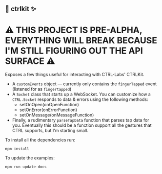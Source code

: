 🧠 ctrlkit ✨
---

# ⚠️ THIS PROJECT IS PRE-ALPHA, EVERYTHING WILL BREAK BECAUSE I'M STILL FIGURING OUT THE API SURFACE ⚠️

Exposes a few things useful for interacting with CTRL-Labs' CTRLKit.

- A `customEvents` object — currently only contains the `fingerTapped` event (listened for as `fingertapped`)
- A `Socket` class that starts up a WebSocket. You can customize how a `CTRL.Socket` responds to data & errors using the following methods:
    - setOnOpen(onOpenFunction)
    - setOnError(onErrorFunction)
    - setOnMessage(onMessageFunction)
- Finally, a rudimentary `parseTapData` function that parses tap data for you. Eventually this should be a function support all the gestures that CTRL supports, but I'm starting small.

To install all the dependencies run:

```
npm install
```

To update the examples:

```
npm run update-docs
```
